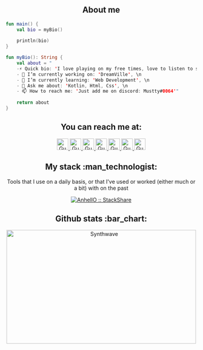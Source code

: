 <h2 align="center">About me</h2>

```kotlin
fun main() {
    val bio = myBio()
    
    println(bio)
}

fun myBio(): String {
    val about = " 
    -⚡ Quick bio: 'I love playing on my free times, love to listen to some music, always learning something new, amatuer artist', \n 
    - 🔭 I’m currently working on: 'DreamVille', \n 
    - 🌱 I’m currently learning: 'Web Development', \n 
    - 💬 Ask me about: 'Kotlin, Html, Css', \n 
    - 📫 How to reach me: 'Just add me on discord: Mustty#0064'"
    
    return about
}
```

<h2 align="center">You can reach me at:</h2>

<p align="center">
  <a href="https://dev.to/">
    <img src="https://d2fltix0v2e0sb.cloudfront.net/dev-badge.svg" alt="Gustavo Gomes's DEV Profile" height="30" width="30">
  </a>

  <a href="https://www.linkedin.com/">
    <img src="https://www.vectorlogo.zone/logos/linkedin/linkedin-icon.svg" alt="Gustavo Gomes's LinkedIn Profile" height="30" width="30">
  </a>
  
  <a href="https://pastebin.com/dux38pED">
    <img src="https://media.discordapp.net/attachments/760135420599336971/1008189031298908260/Discord-Logo-Black.png" alt="Gustavo Gomes's Discord" height="30" width="30">
  </a>

  <a href="https://stackoverflow.com/">
    <img src="https://www.vectorlogo.zone/logos/stackoverflow/stackoverflow-icon.svg" alt="Gustavo Gomes's Stack Overflow Profile" height="30" width="30">
  </a>

  <a href="https://stackshare.io/">
    <img src="https://cdn.worldvectorlogo.com/logos/stackshare.svg" alt="Gustavo Gomes's StackShare Profile" height="30" width="30">
  </a>
  
  <a href="https://gitlab.com/AnhellO">
    <img src="https://www.vectorlogo.zone/logos/gitlab/gitlab-icon.svg" alt="Gustavo Gomes's GitLab Profile" height="30" width="30">
  </a>
  
  <a href="https://www.youtube.com/">
    <img src="https://www.vectorlogo.zone/logos/youtube/youtube-icon.svg" alt="Gustavo Gomes's YouTube Channel" height="30" width="30">
  </a>
</p>

<h2 align="center">My stack :man_technologist:</h2>

<p align="center">Tools that I use on a daily basis, or that I've used or worked (either much or a bit) with on the past</p>
<p align="center">
  <a href="https://stackshare.io/">
    <img src="http://img.shields.io/badge/tech-stack-0690fa.svg?style=flat" alt="AnhellO :: StackShare" />
  </a>
</p>

<h2 align="center">Github stats :bar_chart:</h2>


<p align="center"><img src="https://thumbs.gfycat.com/GoodnaturedFondGaur-size_restricted.gif" alt="Synthwave" height="300" width="500"></p>
